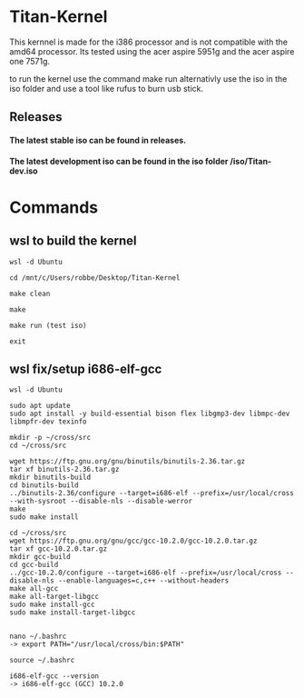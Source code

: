 # Titan-Kernel

This kernnel is made for the i386 processor and is not compatible with the amd64 processor.
Its tested using the acer aspire 5951g and the acer aspire one 7571g.

to run the kernel use the command make run alternativly use the iso in the iso folder and use a tool like rufus to burn usb stick.

## Releases

#### The latest stable iso can be found in releases.
#### The latest development iso can be found in the iso folder /iso/Titan-dev.iso




# Commands

## wsl to build the kernel

```
wsl -d Ubuntu

cd /mnt/c/Users/robbe/Desktop/Titan-Kernel

make clean

make

make run (test iso)

exit

```


## wsl fix/setup i686-elf-gcc

```
wsl -d Ubuntu

sudo apt update
sudo apt install -y build-essential bison flex libgmp3-dev libmpc-dev libmpfr-dev texinfo

mkdir -p ~/cross/src
cd ~/cross/src

wget https://ftp.gnu.org/gnu/binutils/binutils-2.36.tar.gz
tar xf binutils-2.36.tar.gz
mkdir binutils-build
cd binutils-build
../binutils-2.36/configure --target=i686-elf --prefix=/usr/local/cross --with-sysroot --disable-nls --disable-werror
make
sudo make install

cd ~/cross/src
wget https://ftp.gnu.org/gnu/gcc/gcc-10.2.0/gcc-10.2.0.tar.gz
tar xf gcc-10.2.0.tar.gz
mkdir gcc-build
cd gcc-build
../gcc-10.2.0/configure --target=i686-elf --prefix=/usr/local/cross --disable-nls --enable-languages=c,c++ --without-headers
make all-gcc
make all-target-libgcc
sudo make install-gcc
sudo make install-target-libgcc


nano ~/.bashrc
-> export PATH="/usr/local/cross/bin:$PATH"

source ~/.bashrc

i686-elf-gcc --version
-> i686-elf-gcc (GCC) 10.2.0

```